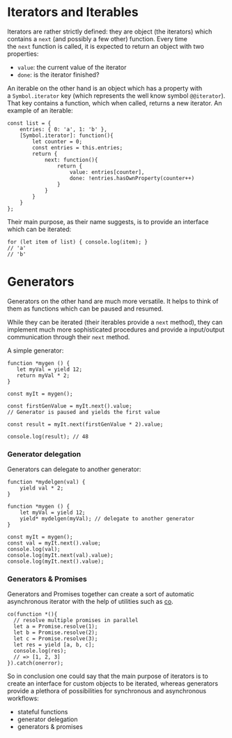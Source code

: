 # **Iterators and Iterables**

Iterators are rather strictly defined: they are object (the iterators) which contains a `next` (and possibly a few other) function. Every time the `next` function is called, it is expected to return an object with two properties:

- `value`: the current value of the iterator
- `done`: is the iterator finished?

An iterable on the other hand is an object which has a property with a `Symbol.iterator` key (which represents the well know symbol `@@iterator`). That key contains a function, which when called, returns a new iterator. An example of an iterable:

    const list = {
        entries: { 0: 'a', 1: 'b' },
        [Symbol.iterator]: function(){
            let counter = 0;
            const entries = this.entries;
            return {
                next: function(){
                    return {
                        value: entries[counter],
                        done: !entries.hasOwnProperty(counter++)
                    }
                }
            }
        }
    };

Their main purpose, as their name suggests, is to provide an interface which can be iterated:

    for (let item of list) { console.log(item); }
    // 'a'
    // 'b'

# **Generators**

Generators on the other hand are much more versatile. It helps to think of them as functions which can be paused and resumed.

While they can be iterated (their iterables provide a `next` method), they can implement much more sophisticated procedures and provide a input/output communication through their `next` method.

A simple generator:

    function *mygen () {
       let myVal = yield 12;
       return myVal * 2;
    }

    const myIt = mygen();

    const firstGenValue = myIt.next().value;
    // Generator is paused and yields the first value

    const result = myIt.next(firstGenValue * 2).value;

    console.log(result); // 48

### **Generator delegation**

Generators can delegate to another generator:

    function *mydelgen(val) {
        yield val * 2;
    }

    function *mygen () {
        let myVal = yield 12;
        yield* mydelgen(myVal); // delegate to another generator
    }

    const myIt = mygen();
    const val = myIt.next().value;
    console.log(val);
    console.log(myIt.next(val).value);
    console.log(myIt.next().value);

### **Generators & Promises**

Generators and Promises together can create a sort of automatic asynchronous iterator with the help of utilities such as [co](https://github.com/tj/co).

    co(function *(){
      // resolve multiple promises in parallel
      let a = Promise.resolve(1);
      let b = Promise.resolve(2);
      let c = Promise.resolve(3);
      let res = yield [a, b, c];
      console.log(res);
      // => [1, 2, 3]
    }).catch(onerror);

So in conclusion one could say that the main purpose of iterators is to create an interface for custom objects to be iterated, whereas generators provide a plethora of possibilities for synchronous and asynchronous workflows:

- stateful functions
- generator delegation
- generators & promises
